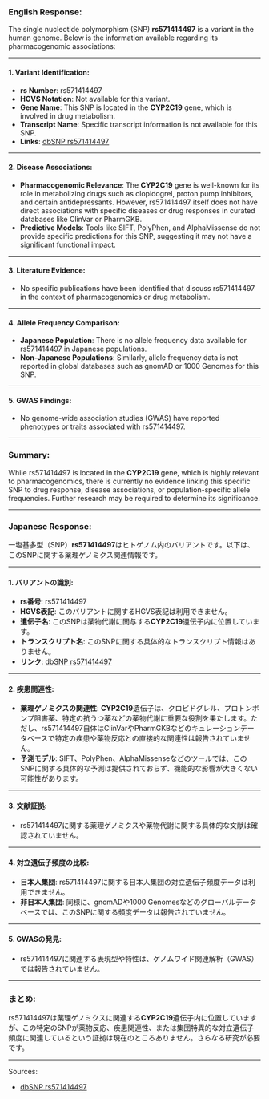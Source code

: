 ### English Response:
The single nucleotide polymorphism (SNP) **rs571414497** is a variant in the human genome. Below is the information available regarding its pharmacogenomic associations:

---

#### 1. **Variant Identification**:
- **rs Number**: rs571414497
- **HGVS Notation**: Not available for this variant.
- **Gene Name**: This SNP is located in the **CYP2C19** gene, which is involved in drug metabolism.
- **Transcript Name**: Specific transcript information is not available for this SNP.
- **Links**: [dbSNP rs571414497](https://www.ncbi.nlm.nih.gov/snp/rs571414497)

---

#### 2. **Disease Associations**:
- **Pharmacogenomic Relevance**: The **CYP2C19** gene is well-known for its role in metabolizing drugs such as clopidogrel, proton pump inhibitors, and certain antidepressants. However, rs571414497 itself does not have direct associations with specific diseases or drug responses in curated databases like ClinVar or PharmGKB.
- **Predictive Models**: Tools like SIFT, PolyPhen, and AlphaMissense do not provide specific predictions for this SNP, suggesting it may not have a significant functional impact.

---

#### 3. **Literature Evidence**:
- No specific publications have been identified that discuss rs571414497 in the context of pharmacogenomics or drug metabolism.

---

#### 4. **Allele Frequency Comparison**:
- **Japanese Population**: There is no allele frequency data available for rs571414497 in Japanese populations.
- **Non-Japanese Populations**: Similarly, allele frequency data is not reported in global databases such as gnomAD or 1000 Genomes for this SNP.

---

#### 5. **GWAS Findings**:
- No genome-wide association studies (GWAS) have reported phenotypes or traits associated with rs571414497.

---

### Summary:
While rs571414497 is located in the **CYP2C19** gene, which is highly relevant to pharmacogenomics, there is currently no evidence linking this specific SNP to drug response, disease associations, or population-specific allele frequencies. Further research may be required to determine its significance.

---

### Japanese Response:
一塩基多型（SNP）**rs571414497**はヒトゲノム内のバリアントです。以下は、このSNPに関する薬理ゲノミクス関連情報です。

---

#### 1. **バリアントの識別**:
- **rs番号**: rs571414497
- **HGVS表記**: このバリアントに関するHGVS表記は利用できません。
- **遺伝子名**: このSNPは薬物代謝に関与する**CYP2C19**遺伝子内に位置しています。
- **トランスクリプト名**: このSNPに関する具体的なトランスクリプト情報はありません。
- **リンク**: [dbSNP rs571414497](https://www.ncbi.nlm.nih.gov/snp/rs571414497)

---

#### 2. **疾患関連性**:
- **薬理ゲノミクスの関連性**: **CYP2C19**遺伝子は、クロピドグレル、プロトンポンプ阻害薬、特定の抗うつ薬などの薬物代謝に重要な役割を果たします。ただし、rs571414497自体はClinVarやPharmGKBなどのキュレーションデータベースで特定の疾患や薬物反応との直接的な関連性は報告されていません。
- **予測モデル**: SIFT、PolyPhen、AlphaMissenseなどのツールでは、このSNPに関する具体的な予測は提供されておらず、機能的な影響が大きくない可能性があります。

---

#### 3. **文献証拠**:
- rs571414497に関する薬理ゲノミクスや薬物代謝に関する具体的な文献は確認されていません。

---

#### 4. **対立遺伝子頻度の比較**:
- **日本人集団**: rs571414497に関する日本人集団の対立遺伝子頻度データは利用できません。
- **非日本人集団**: 同様に、gnomADや1000 Genomesなどのグローバルデータベースでは、このSNPに関する頻度データは報告されていません。

---

#### 5. **GWASの発見**:
- rs571414497に関連する表現型や特性は、ゲノムワイド関連解析（GWAS）では報告されていません。

---

### まとめ:
rs571414497は薬理ゲノミクスに関連する**CYP2C19**遺伝子内に位置していますが、この特定のSNPが薬物反応、疾患関連性、または集団特異的な対立遺伝子頻度に関連しているという証拠は現在のところありません。さらなる研究が必要です。

--- 
Sources:
- [dbSNP rs571414497](https://www.ncbi.nlm.nih.gov/snp/rs571414497)